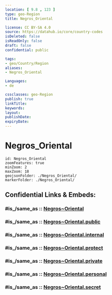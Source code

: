 ```yaml
---
location: [ 9.8 , 123 ] 
type: geo-Region
title: Negros_Oriental

license: CC BY-SA 4.0
source: https://datahub.io/core/country-codes
isDeleted: false
isReadOnly: false
draft: false
confidential: public

tags:
- geo/Country/Region
aliases:
- Negros_Oriental

Languages:
- de

cssclasses: geo-Region
publish: true
linkTitle: 
keywords: 
layout: 
publishDate: 
expiryDate: 
---
```


# Negros_Oriental

```leaflet
id: Negros_Oriental
zoomFeatures: true 
minZoom: 2 
maxZoom: 18
geojsonFolder: ./Negros_Oriental/
markerFolder: ./Negros_Oriental/
```


## Confidential Links & Embeds: 

### #is_/same_as :: [Negros~Oriental](/_Standards/Earth/Continent/Asia/Asia~South~East/Malay_Archipelago/Philippines/Regions~Philippines/Negros~Oriental.md) 

### #is_/same_as :: [Negros~Oriental.public](/_public/Earth/Continent/Asia/Asia~South~East/Malay_Archipelago/Philippines/Regions~Philippines/Negros~Oriental.public.md) 

### #is_/same_as :: [Negros~Oriental.internal](/_internal/Earth/Continent/Asia/Asia~South~East/Malay_Archipelago/Philippines/Regions~Philippines/Negros~Oriental.internal.md) 

### #is_/same_as :: [Negros~Oriental.protect](/_protect/Earth/Continent/Asia/Asia~South~East/Malay_Archipelago/Philippines/Regions~Philippines/Negros~Oriental.protect.md) 

### #is_/same_as :: [Negros~Oriental.private](/_private/Earth/Continent/Asia/Asia~South~East/Malay_Archipelago/Philippines/Regions~Philippines/Negros~Oriental.private.md) 

### #is_/same_as :: [Negros~Oriental.personal](/_personal/Earth/Continent/Asia/Asia~South~East/Malay_Archipelago/Philippines/Regions~Philippines/Negros~Oriental.personal.md) 

### #is_/same_as :: [Negros~Oriental.secret](/_secret/Earth/Continent/Asia/Asia~South~East/Malay_Archipelago/Philippines/Regions~Philippines/Negros~Oriental.secret.md)

